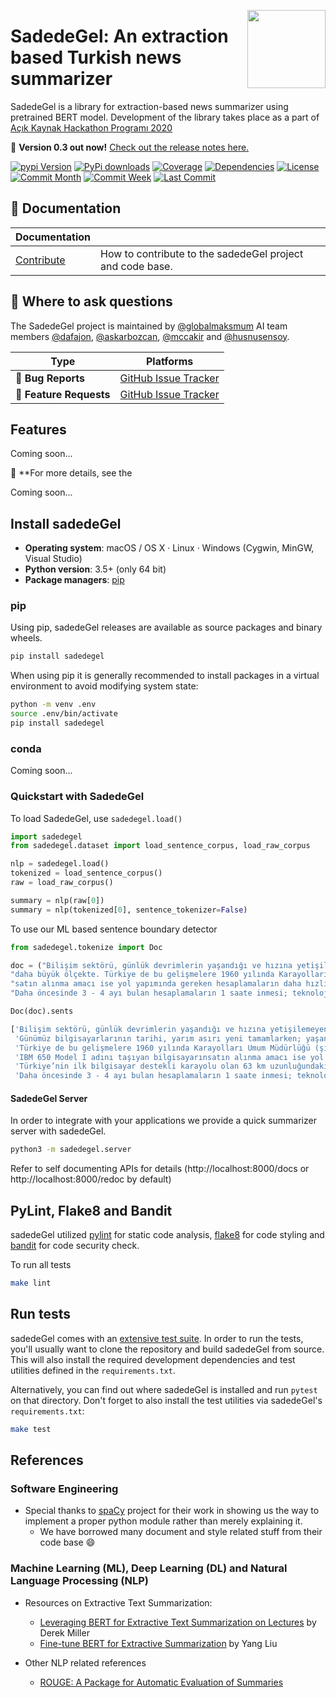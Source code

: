 <a href="http://sadedegel.ai"><img src="https://avatars0.githubusercontent.com/u/2204565?s=280&v=4" width="125" height="125" align="right" /></a>

# SadedeGel: An extraction based Turkish news summarizer

SadedeGel is a library for extraction-based news summarizer using pretrained BERT model.
Development of the library takes place as a part of [Açık Kaynak Hackathon Programı 2020](https://www.acikhack.com/)

💫 **Version 0.3 out now!**
[Check out the release notes here.](https://github.com/GlobalMaksimum/sadedegel/releases)



[![pypi Version](https://img.shields.io/pypi/v/sadedegel?style=plastic&logo=PyPI)](https://pypi.org/project/sadedegel/)
[![PyPi downloads](https://img.shields.io/pypi/dm/sadedegel?style=plastic&logo=PyPI)](https://pypi.org/project/sadedegel/)
[![Coverage](https://img.shields.io/coveralls/github/globalmaksimum/sadedegel?style=plastic)]()
[![Dependencies](https://img.shields.io/librariesio/github/globalmaksimum/sadedegel?style=plastic&logo=Python)]()
[![License](https://img.shields.io/pypi/l/sadedegel)]()
[![Commit Month](https://img.shields.io/github/commit-activity/m/globalmaksimum/sadedegel?style=plastic&logo=GitHub)]()
[![Commit Week](https://img.shields.io/github/commit-activity/w/globalmaksimum/sadedegel?style=plastic&logo=GitHub)]()
[![Last Commit](https://img.shields.io/github/last-commit/globalmaksimum/sadedegel?style=plastic&logo=GitHub)]()


## 📖 Documentation

| Documentation   |                                                                |
| --------------- | -------------------------------------------------------------- |
| [Contribute]    | How to contribute to the sadedeGel project and code base.          |

[contribute]: https://github.com/GlobalMaksimum/sadedegel/blob/master/CONTRIBUTING.md

## 💬 Where to ask questions

The SadedeGel project is maintained by [@globalmaksmum](https://github.com/GlobalMaksimum) AI team members
[@dafajon](https://github.com/dafajon),
[@askarbozcan](https://github.com/askarbozcan),
[@mccakir](https://github.com/mccakir) and 
[@husnusensoy](https://github.com/husnusensoy). 

| Type                     | Platforms                                              |
| ------------------------ | ------------------------------------------------------ |
| 🚨 **Bug Reports**       | [GitHub Issue Tracker]                                 |
| 🎁 **Feature Requests**  | [GitHub Issue Tracker]                                 |

[github issue tracker]: https://github.com/GlobalMaksimum/sadedegel/issues

## Features

Coming soon...

📖 **For more details, see the

Coming soon...

## Install sadedeGel

- **Operating system**: macOS / OS X · Linux · Windows (Cygwin, MinGW, Visual
  Studio)
- **Python version**: 3.5+ (only 64 bit)
- **Package managers**: [pip] 

[pip]: https://pypi.org/project/sadedegel/

### pip

Using pip, sadedeGel releases are available as source packages and binary wheels.

```bash
pip install sadedegel
```

When using pip it is generally recommended to install packages in a virtual
environment to avoid modifying system state:

```bash
python -m venv .env
source .env/bin/activate
pip install sadedegel
```

### conda

Coming soon...


### Quickstart with SadedeGel

To load SadedeGel, use `sadedegel.load()`

```python
import sadedegel
from sadedegel.dataset import load_sentence_corpus, load_raw_corpus

nlp = sadedegel.load()
tokenized = load_sentence_corpus()
raw = load_raw_corpus()

summary = nlp(raw[0])
summary = nlp(tokenized[0], sentence_tokenizer=False)
```

To use our ML based sentence boundary detector

```python
from sadedegel.tokenize import Doc

doc = ("Bilişim sektörü, günlük devrimlerin yaşandığı ve hızına yetişilemeyen dev bir alan haline geleli uzun bir zaman olmadı. Günümüz bilgisayarlarının tarihi, yarım asırı yeni tamamlarken; yaşanan gelişmeler çok"
"daha büyük ölçekte. Türkiye de bu gelişmelere 1960 yılında Karayolları Umum Müdürlüğü (şimdiki Karayolları Genel Müdürlüğü) için IBM’den satın aldığı ilk bilgisayarıyla dahil oldu. IBM 650 Model I adını taşıyan bilgisayarın"
"satın alınma amacı ise yol yapımında gereken hesaplamaların daha hızlı yapılmasıydı. Türkiye’nin ilk bilgisayar destekli karayolu olan 63 km uzunluğundaki Polatlı - Sivrihisar yolu için yapılan hesaplamalar IBM 650 ile 1 saatte yapıldı. "
"Daha öncesinde 3 - 4 ayı bulan hesaplamaların 1 saate inmesi; teknolojinin, ekonomik ve toplumsal dönüşüme büyük etkide bulunacağının habercisiydi.")

Doc(doc).sents
```
```python
['Bilişim sektörü, günlük devrimlerin yaşandığı ve hızına yetişilemeyen dev bir alan haline geleli uzun bir zaman olmadı.',
 'Günümüz bilgisayarlarının tarihi, yarım asırı yeni tamamlarken; yaşanan gelişmeler çokdaha büyük ölçekte.',
 'Türkiye de bu gelişmelere 1960 yılında Karayolları Umum Müdürlüğü (şimdiki Karayolları Genel Müdürlüğü) için IBM’den satın aldığı ilk bilgisayarıyla dahil oldu.',
 'IBM 650 Model I adını taşıyan bilgisayarınsatın alınma amacı ise yol yapımında gereken hesaplamaların daha hızlı yapılmasıydı.',
 'Türkiye’nin ilk bilgisayar destekli karayolu olan 63 km uzunluğundaki Polatlı - Sivrihisar yolu için yapılan hesaplamalar IBM 650 ile 1 saatte yapıldı.',
 'Daha öncesinde 3 - 4 ayı bulan hesaplamaların 1 saate inmesi; teknolojinin, ekonomik ve toplumsal dönüşüme büyük etkide bulunacağının habercisiydi.']
```

#### SadedeGel Server
In order to integrate with your applications we provide a quick summarizer server with sadedeGel.

```bash
python3 -m sadedegel.server 
```

Refer to self documenting APIs for details (http://localhost:8000/docs or http://localhost:8000/redoc by default)

## PyLint, Flake8 and Bandit
sadedeGel utilized [pylint](https://www.pylint.org/) for static code analysis, 
[flake8](https://flake8.pycqa.org/en/latest) for code styling and [bandit](https://pypi.org/project/bandit) 
for code security check.

To run all tests

```bash
make lint
```

## Run tests

sadedeGel comes with an [extensive test suite](sadedegel/tests). In order to run the
tests, you'll usually want to clone the repository and build sadedeGel from source.
This will also install the required development dependencies and test utilities
defined in the `requirements.txt`.

Alternatively, you can find out where sadedeGel is installed and run `pytest` on
that directory. Don't forget to also install the test utilities via sadedeGel's
`requirements.txt`:

```bash
make test
```

## References
### Software Engineering
* Special thanks to [spaCy](https://github.com/explosion/spaCy) project for their work in showing us the way to implement a proper python module rather than merely explaining it.
    * We have borrowed many document and style related stuff from their code base :smile:
    
### Machine Learning (ML), Deep Learning (DL) and Natural Language Processing (NLP)
* Resources on Extractive Text Summarization:

    * [Leveraging BERT for Extractive Text Summarization on Lectures](https://arxiv.org/abs/1906.04165)  by Derek Miller
    * [Fine-tune BERT for Extractive Summarization](https://arxiv.org/pdf/1903.10318.pdf) by Yang Liu

* Other NLP related references

    * [ROUGE: A Package for Automatic Evaluation of Summaries](https://www.aclweb.org/anthology/W04-1013.pdf)
